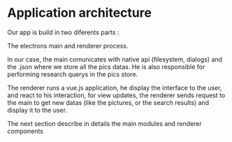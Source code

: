 # Application architecture

Our app is build in two diferents parts :

The electrons main and renderer process.

In our case, the main comunicates with native api (filesystem, dialogs) and the .json where we store all the pics datas. He is also responsible for performing research querys in the pics store.

The renderer runs a vue.js application, he display the interface to the user, and react to his interaction, for view updates, the renderer sends request to the main to get new datas (like the pictures, or the search results) and display it to the user.

The next section describe in details the main modules and renderer components